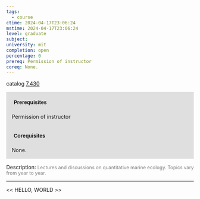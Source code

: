 ```yaml
---
tags:
  - course
ctime: 2024-04-17T23:06:24
mstime: 2024-04-17T23:06:24
level: graduate
subject: 
university: mit
completion: open
percentage: 0
prereq: Permission of instructor
coreq: None.
---
```


catalog [7.430](http://student.mit.edu/catalog/m7a.html#7.430)

<span style="display: block; padding: 15px; background-color: rgb(100, 100, 100, 0.2);"><font id="m_prereq3630_0" style="display: block; font-family: Arial, sans-serif; font-weight: bold; padding: 5px">Prerequisites</font><br><span id="prereq3630_0">Permission of instructor</span></span>
<span style="display: block; padding: 15px; background-color: rgb(100, 100, 100, 0.2);"><font id="m_coreq3630_0" style="display: block; font-family: Arial, sans-serif; font-weight: bold; padding: 5px">Corequisites</font><br><span id="coreq3630_0">None.</span></span>

<font style="">Description:</font>
<font style="color: grey; font-size: 0.8rem;">Lectures and discussions on quantitative marine ecology.  Topics vary from year to year.</font>



---

<< HELLO, WORLD >>

